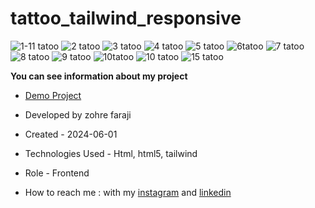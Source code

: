 # tattoo_tailwind_responsive

![1-11 tatoo](https://github.com/zohreFaraji/tattoo_tailwind_responsive/assets/165832749/9a3d0fbf-0b49-4473-9d22-f87d95733bd3)
![2 tatoo](https://github.com/zohreFaraji/tattoo_tailwind_responsive/assets/165832749/17b2f7da-88f9-4e23-8dc0-b22317468320)
![3 tatoo](https://github.com/zohreFaraji/tattoo_tailwind_responsive/assets/165832749/6b5c7ab1-a982-4fd0-86cd-a9c21415203e)
![4 tatoo](https://github.com/zohreFaraji/tattoo_tailwind_responsive/assets/165832749/25d7662a-5ad2-4861-ba44-5ae052b53e5b)
![5 tatoo](https://github.com/zohreFaraji/tattoo_tailwind_responsive/assets/165832749/a3294fbd-3c47-4e33-ac3d-776e3dbb8f79)
![6tatoo](https://github.com/zohreFaraji/tattoo_tailwind_responsive/assets/165832749/64b87f6f-badd-4e4c-b611-0ec77ed5205e)
![7 tatoo](https://github.com/zohreFaraji/tattoo_tailwind_responsive/assets/165832749/cc3ba0ac-7ae1-4cdc-b8d9-735007b7dad5)
![8 tatoo](https://github.com/zohreFaraji/tattoo_tailwind_responsive/assets/165832749/4d583800-5d64-43da-a5ad-2abb63a39612)
![9 tatoo](https://github.com/zohreFaraji/tattoo_tailwind_responsive/assets/165832749/dc346299-e247-491f-b470-dbd12ab03d33)
![10tatoo](https://github.com/zohreFaraji/tattoo_tailwind_responsive/assets/165832749/4bb6ea96-9cb4-4cc9-aec6-5145937d61f0)
![10 tatoo](https://github.com/zohreFaraji/tattoo_tailwind_responsive/assets/165832749/60c5c472-e7da-4abf-9cb1-d7820301e745)
![15 tatoo](https://github.com/zohreFaraji/tattoo_tailwind_responsive/assets/165832749/403c55ac-fafd-4691-b9c4-4aaa3a8549d4)

**You can see information about my project**
- [Demo Project](https://zohrefaraji.github.io/tattoo_tailwind_responsive/)

- Developed by zohre faraji

- Created - 2024-06-01

- Technologies Used - Html, html5,  tailwind

- Role - Frontend

- How to reach me : with my [instagram](https://www.instagram.com/zohrefaraji212/) and [linkedin](https://www.linkedin.com/in/zohre-faraji-41822315a/)
